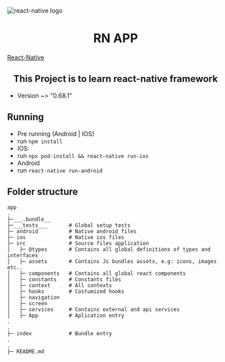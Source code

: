 ![react-native logo](https://sosdigital.com.br/wp-content/uploads/2020/10/react_native_vs_native_apps.png)

<h1 align='center'>RN APP</h1>

[React-Native](https://reactnative.dev)

<h2 align='center'>This Project is to learn react-native framework</h2>

-   Version ~> "0.68.1"

## Running

-   Pre running (Android | IOS)
-   run `npm install`
-   IOS:
-   run `npx pod-install && react-native run-ios`
-   Android
-   run `react-native run-android`

## Folder structure

```plainText
app
.
├─___.bundle__
├─___tests___       # Global setup tests
├─ android          # Native android files
├─ ios              # Native ios files
├─ src              # Source files application
│   ├─ @types       # Contains all global definitions of types and interfaces
│   ├─ assets       # Contains Js bundles assets, e.g: icons, images etc..
│   ├─ components   # Contains all global react components
│   ├─ constants    # Constants files
│   ├─ context      # All contexts
│   ├─ hooks        # Costumized hooks
│   ├─ navigation
│   ├─ screen
│   ├─ services     # Contains external and api services
│   ├─ App          # Aplication entry
.
.
├─ index            # Bundle entry
.
.
├─ README.md

```
